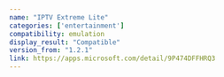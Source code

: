 ```yaml
---
name: "IPTV Extreme Lite"
categories: ['entertainment']
compatibility: emulation
display_result: "Compatible"
version_from: "1.2.1"
link: https://apps.microsoft.com/detail/9P474DFFHRQ3
---
```

